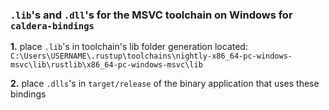 ### `.lib`'s and `.dll`'s for the MSVC toolchain on Windows for `caldera-bindings`
**1.** place `.lib`'s in toolchain's lib folder generation located:
 `C:\Users\USERNAME\.rustup\toolchains\nightly-x86_64-pc-windows-msvc\lib\rustlib\x86_64-pc-windows-msvc\lib`
 
**2.** place `.dlls`'s in `target/release` of the binary application that uses these bindings
